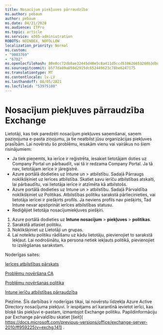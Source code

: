 ```yaml
---
title: Nosacījum piekļuves pārraudzība
ms.author: pebaum
author: pebaum
ms.date: 04/21/2020
ms.audience: ITPro
ms.topic: article
ms.service: o365-administration
ROBOTS: NOINDEX, NOFOLLOW
localization_priority: Normal
ms.custom:
- "9003769"
- "6702"
ms.openlocfilehash: 80e8cc72db8ae32445d48e5c8a411d5ccd538626653260b3dbd28a247561e888
ms.sourcegitcommit: b5f7da89a650d2915dc652449623c78be6247175
ms.translationtype: MT
ms.contentlocale: lv-LV
ms.lasthandoff: 08/05/2021
ms.locfileid: "53975108"
---
```

# <a name="monitoring-conditional-access-for-exchange"></a>Nosacījum piekļuves pārraudzība Exchange

Lietotāji, kas tiek paredzēti nosacījum piekļuves saņemšanai, saņem paziņojuma e-pasta ziņojumu, ja tie neatbilst jūsu organizācijas piekļuves prasībām. Lai novērstu šo problēmu, iesakām vienu vai vairākus no šiem risinājumiem:

- Ja tiek pieņemts, ka ierīce ir reģistrēta, iesakiet lietotājam doties uz Company Portal un pārbaudīt, vai tā ir redzama Company Portal. Ja tā nav, lietotājam ierīce ir jāreģistrē.
- Azure portālā dodieties uz Intune un > atbilstību. Sadaļā Pārraugs noklikšķiniet uz Ierīces atbilstība. Skatiet savu ierīču atbilstības atskaiti, lai pārbaudītu, vai lietotāja ierīce ir atzīmēta kā atbilstošs.
- Azure portālā dodieties uz Intune un > atbilstību. Sadaļā Pārvaldība noklikšķiniet uz Politikas. Atbilstības politiku sarakstā pārliecinieties, vai lietotāja ierīcei ir piešķirts profils. Ja neviens profils nav piešķirts, Tad Intune nevar apstiprināt ierīces atbilstības statusu.
- Rediģējiet lietotāja nosacījumiekļuves piešķiri.

1. Azure portālā dodieties uz **Intune nosacījum**  >  **piekļuves**  >  **politikas**.
2. Sarakstā atlasiet politiku.
3. Noklikšķiniet uz Lietotāji un grupas.
4. Lai noteiktu politiku rādīšanu uz kādu lietotāju, pievienojiet to sarakstā Iekļaut. Lai nodrošinātu, ka persona netiek iekļauts politikā, pievienojiet to izslēgšanas sarakstam.

Noderīgas saites:

[Ierīces atbilstības pārskats](https://docs.microsoft.com/intune/device-compliance-get-started)

[Problēmu novēršana CA](https://docs.microsoft.com/intune/troubleshoot-conditional-access)

[Problēmu novēršanas politika](https://docs.microsoft.com/troubleshoot/mem/intune/troubleshoot-policies-in-microsoft-intune)

[Intune ierīču atbilstības pārraudzība](https://docs.microsoft.com/intune/compliance-policy-monitor)

Piezīme. Šīs darbības ir noderīgas tikai, lai novērstu līdzekļa Azure Active Directory nosacījuma piekļuvi. Ir iespējams arī karantīnā ievietot ierīci, kas bloķē tās piekļuvi e-pastam, izmantojot Exchange politiku. Papildinformāciju par Exchange pārvaldību skatiet [šeit]( https://docs.microsoft.com/previous-versions/office/exchange-server-2010/ff959225(v=exchg.141) .
